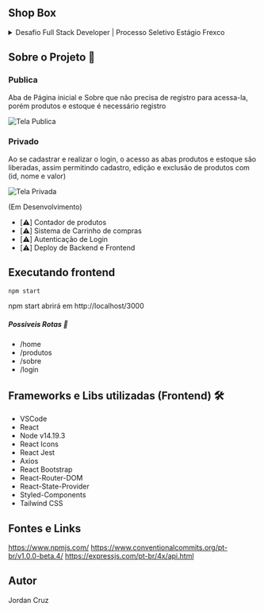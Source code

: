 ## Shop Box

<details>
<summary> Desafio Full Stack Developer | Processo Seletivo Estágio Frexco </summary>

Olá! Essa é a primeira etapa do nosso processo seletivo para vaga de Estágio em Desenvolvimento de Software (Produto). Dê o seu melhor :) 

Você já deve ter pesquisado sobre a empresa, mas aqui te conto um breve resumo sobre a Frexco: 

A Frexco é a principal ponte direta entre produtores e estabelecimentos do Brasil. Entregamos todas as semanas toneladas de alimentos recém colhidos para famílias e estabelecimentos e nosso objetivo é fomentar incessantemente que a cadeia de suprimentos seja mais justa. E tudo isso através da tecnologia! 

Então, para sabermos se você conseguirá nos ajudar nas atividades que temos no time de tecnologia hoje, preparamos um desafio para você! 

Desafio Full Stack Developer

Objetivo: Você foi contratado para criar uma aplicação de controle de estoque. Cada vez que um produto for vendido o mesmo deverá ser debitado do estoque. Sugerimos dividir a aplicação nas seguintes telas:

• Criação, edição, deleção de produto

• Criação, edição, deleção de estoque

• Listagem de produtos x estoque, deleção de produto x estoque A completude e uso das melhores práticas de desenvolvimento serão levadas em conta nesta avaliação.

Requisitos:

• Todo o código deverá ser versionado e publicado para a apresentação em repositório git.

• As seguintes tecnologias e princípios deverão ser aplicadas: reactjs, materialUi, banco de dados: postgree ou sqlite ou mongodb, nodejs, Clean architeture ou DDD, Git.

• Serão considerados diferenciais: Docker compose com geração do front, back e banco de dados. Tela de login com validação via JWT. Uso de typescript tanto para o backend quanto para o frontend.

Você terá 7 dias para concluir o desafio e nos disponibilizar o link do github. Te desejamos boa sorte e happy coding! =D

</details>

## Sobre o Projeto 💭
### Publica
Aba de Página inicial e Sobre que não precisa de registro para acessa-la, porém produtos e estoque é necessário registro

![Tela Publica](https://user-images.githubusercontent.com/97923666/171769470-51c82d14-fedc-4db8-a269-7ed1582e8edb.gif)

### Privado
Ao se cadastrar e realizar o login, o acesso as abas produtos e estoque são liberadas, assim permitindo cadastro, edição e exclusão de produtos com (id, nome e valor) 

![Tela Privada](https://user-images.githubusercontent.com/97923666/171769493-551e2037-22e7-4c9d-8c24-8c0834445e56.gif)


(Em Desenvolvimento)
 - [⚠️] Contador de produtos
 - [⚠️] Sistema de Carrinho de compras
 - [⚠️] Autenticação de Login
 - [⚠️] Deploy de Backend e Frontend

## Executando frontend
```bash
npm start
```

npm start abrirá em http://localhost/3000

##### Possiveis Rotas 🔄
- /home
- /produtos
- /sobre
- /login

## Frameworks e Libs utilizadas (Frontend) 🛠️ 
- VSCode
- React
- Node v14.19.3
- React Icons
- React Jest
- Axios
- React Bootstrap
- React-Router-DOM
- React-State-Provider
- Styled-Components
- Tailwind CSS

## Fontes e Links
https://www.npmjs.com/ 
https://www.conventionalcommits.org/pt-br/v1.0.0-beta.4/ 
https://expressjs.com/pt-br/4x/api.html

## Autor
Jordan Cruz
